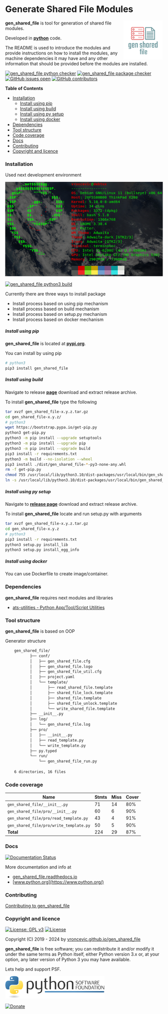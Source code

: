 # Generate Shared File Modules

<img align="right" src="https://raw.githubusercontent.com/vroncevic/gen_shared_file/dev/docs/gen_shared_file_logo.png" width="25%">

**gen_shared_file** is tool for generation of shared file modules.

Developed in **[python](https://www.python.org/)** code.

The README is used to introduce the modules and provide instructions on
how to install the modules, any machine dependencies it may have and any
other information that should be provided before the modules are installed.

[![gen_shared_file python checker](https://github.com/vroncevic/gen_shared_file/actions/workflows/gen_shared_file_python_checker.yml/badge.svg)](https://github.com/vroncevic/gen_shared_file/actions/workflows/gen_shared_file_python_checker.yml) [![gen_shared_file package checker](https://github.com/vroncevic/gen_shared_file/actions/workflows/gen_shared_file_package_checker.yml/badge.svg)](https://github.com/vroncevic/gen_shared_file/actions/workflows/gen_shared_file_package.yml) [![GitHub issues open](https://img.shields.io/github/issues/vroncevic/gen_shared_file.svg)](https://github.com/vroncevic/gen_shared_file/issues) [![GitHub contributors](https://img.shields.io/github/contributors/vroncevic/gen_shared_file.svg)](https://github.com/vroncevic/gen_shared_file/graphs/contributors)

<!-- START doctoc generated TOC please keep comment here to allow auto update -->
<!-- DON'T EDIT THIS SECTION, INSTEAD RE-RUN doctoc TO UPDATE -->
**Table of Contents**

- [Installation](#installation)
    - [Install using pip](#install-using-pip)
    - [Install using build](#install-using-build)
    - [Install using py setup](#install-using-py-setup)
    - [Install using docker](#install-using-docker)
- [Dependencies](#dependencies)
- [Tool structure](#tool-structure)
- [Code coverage](#code-coverage)
- [Docs](#docs)
- [Contributing](#contributing)
- [Copyright and licence](#copyright-and-licence)

<!-- END doctoc generated TOC please keep comment here to allow auto update -->

### Installation

Used next development environment

![debian linux os](https://raw.githubusercontent.com/vroncevic/gen_shared_file/dev/docs/debtux.png)

[![gen_shared_file python3 build](https://github.com/vroncevic/gen_shared_file/actions/workflows/gen_shared_file_python3_build.yml/badge.svg)](https://github.com/vroncevic/gen_shared_file/actions/workflows/gen_shared_file_python3_build.yml)

Currently there are three ways to install package
* Install process based on using pip mechanism
* Install process based on build mechanism
* Install process based on setup.py mechanism
* Install process based on docker mechanism

##### Install using pip

**gen_shared_file** is located at **[pypi.org](https://pypi.org/project/gen_shared_file/)**.

You can install by using pip

```bash
# python3
pip3 install gen_shared_file
```

##### Install using build

Navigate to release **[page](https://github.com/vroncevic/gen_shared_file/releases/)** download and extract release archive.

To install **gen_shared_file** type the following

```bash
tar xvzf gen_shared_file-x.y.z.tar.gz
cd gen_shared_file-x.y.z/
# python3
wget https://bootstrap.pypa.io/get-pip.py
python3 get-pip.py 
python3 -m pip install --upgrade setuptools
python3 -m pip install --upgrade pip
python3 -m pip install --upgrade build
pip3 install -r requirements.txt
python3 -m build --no-isolation --wheel
pip3 install ./dist/gen_shared_file-*-py3-none-any.whl
rm -f get-pip.py
chmod 755 /usr/local/lib/python3.10/dist-packages/usr/local/bin/gen_shared_file_run.py
ln -s /usr/local/lib/python3.10/dist-packages/usr/local/bin/gen_shared_file_run.py /usr/local/bin/gen_shared_file_run.py
```

##### Install using py setup

Navigate to **[release page](https://github.com/vroncevic/gen_shared_file/releases)** download and extract release archive.

To install **gen_shared_file** locate and run setup.py with arguments

```bash
tar xvzf gen_shared_file-x.y.z.tar.gz
cd gen_shared_file-x.y.z
# python3
pip3 install -r requirements.txt
python3 setup.py install_lib
python3 setup.py install_egg_info
```

##### Install using docker

You can use Dockerfile to create image/container.

### Dependencies

**gen_shared_file** requires next modules and libraries

* [ats-utilities - Python App/Tool/Script Utilities](https://pypi.org/project/ats-utilities/)

### Tool structure

**gen_shared_file** is based on OOP

Generator structure

```bash
    gen_shared_file/
           ├── conf/
           │   ├── gen_shared_file.cfg
           │   ├── gen_shared_file.logo
           │   ├── gen_shared_file_util.cfg
           │   ├── project.yaml
           │   └── template/
           │       ├── read_shared_file.template
           │       ├── shared_file_lock.template
           │       ├── shared_file.template
           │       ├── shared_file_unlock.template
           │       └── write_shared_file.template
           ├── __init__.py
           ├── log/
           │   └── gen_shared_file.log
           ├── pro/
           │   ├── __init__.py
           │   ├── read_template.py
           │   └── write_template.py
           ├── py.typed
           └── run/
               └── gen_shared_file_run.py

    6 directories, 16 files
```

### Code coverage

| Name | Stmts | Miss | Cover |
|------|-------|------|-------|
| `gen_shared_file/__init__.py` | 71 | 14 | 80% |
| `gen_shared_file/pro/__init__.py` | 60 | 6 | 90% |
| `gen_shared_file/pro/read_template.py` | 43 | 4 | 91% |
| `gen_shared_file/pro/write_template.py` | 50 | 5 | 90% |
| **Total** | 224 | 29 | 87% |

### Docs

[![Documentation Status](https://readthedocs.org/projects/gen-shared-file/badge/?version=latest)](https://gen-shared-file.readthedocs.io/en/latest/?badge=latest)

More documentation and info at

* [gen_shared_file.readthedocs.io](https://gen-shared-file.readthedocs.io)
* [www.python.org](https://www.python.org/)

### Contributing

[Contributing to gen_shared_file](CONTRIBUTING.md)

### Copyright and licence

[![License: GPL v3](https://img.shields.io/badge/License-GPLv3-blue.svg)](https://www.gnu.org/licenses/gpl-3.0) [![License](https://img.shields.io/badge/License-Apache%202.0-blue.svg)](https://opensource.org/licenses/Apache-2.0)

Copyright (C) 2019 - 2024 by [vroncevic.github.io/gen_shared_file](https://vroncevic.github.io/gen_shared_file/)

**gen_shared_file** is free software; you can redistribute it and/or modify
it under the same terms as Python itself, either Python version 3.x or,
at your option, any later version of Python 3 you may have available.

Lets help and support PSF.

[![Python Software Foundation](https://raw.githubusercontent.com/vroncevic/gen_shared_file/dev/docs/psf-logo-alpha.png)](https://www.python.org/psf/)

[![Donate](https://www.paypalobjects.com/en_US/i/btn/btn_donateCC_LG.gif)](https://psfmember.org/index.php?q=civicrm/contribute/transact&reset=1&id=2)